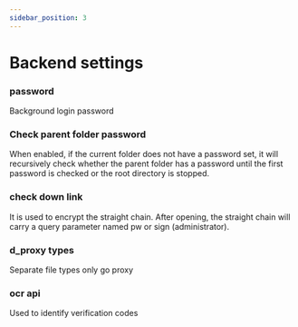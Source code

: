 ```yaml
---
sidebar_position: 3
---
```


# Backend settings

### password
Background login password
### Check parent folder password
When enabled, if the current folder does not have a password set, it will recursively check whether the parent folder has a password until the first password is checked or the root directory is stopped.
### check down link
It is used to encrypt the straight chain. After opening, the straight chain will carry a query parameter named pw or sign (administrator).
### d_proxy types
Separate file types only go proxy
### ocr api
Used to identify verification codes